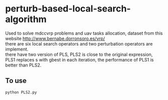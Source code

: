 # perturb-based-local-search-algorithm
Used to solve mdccvrp problems and uav tasks allocation, dataset from this website http://www.bernabe.dorronsoro.es/vrp/  
there are six local search operators and two perturbation operators are implement.  
there have two version of PLS, PLS2 is close to the original expression,   
PLS1 replaces s with gbest in each iteration, the performance of PLS1 is better than  PLS2.  
## To use
```
python PLS2.py
```



